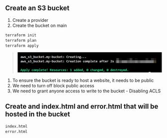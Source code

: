 ## Create an S3 bucket
1. Create a provider
2. Create the bucket on main
```sh
terraform init
terraform plan
terraform apply
```
> ![Alt text](./images/bucko.png?raw=true "The bucket was successfully created")
1. To ensure the bucket is ready to host a website, it needs to be public
2. We need to turn off block public access 
3. We need to grant anyone access to write to the bucket - Disabling ACLS

## Create and index.html and error.html that will be hosted in the bucket
```sh
index.html
error.html
```